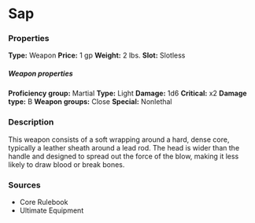 ﻿---
Title: "Sap"
Type: "Weapon"
Price: "1 gp"
Weight: "2 lbs."
Slot: "Slotless"
Proficiency group: "Martial"
Weapon properties Type: "Light"
Damage: "1d6"
Critical: "x2"
Damage type: "B"
Weapon groups: "Close"
Special: "Nonlethal"
Description: |
  "This weapon consists of a soft wrapping around a hard, dense core, typically a leather sheath around a lead rod. The head is wider than the handle and designed to spread out the force of the blow, making it less likely to draw blood or break bones."
Sources: "['Core Rulebook', 'Ultimate Equipment']"
---

# Sap

### Properties

**Type:** Weapon **Price:** 1 gp **Weight:** 2 lbs. **Slot:** Slotless

##### Weapon properties

**Proficiency group:** Martial **Type:** Light **Damage:** 1d6 **Critical:** x2 **Damage type:** B **Weapon groups:** Close **Special:** Nonlethal

### Description

This weapon consists of a soft wrapping around a hard, dense core, typically a leather sheath around a lead rod. The head is wider than the handle and designed to spread out the force of the blow, making it less likely to draw blood or break bones.

### Sources

* Core Rulebook
* Ultimate Equipment